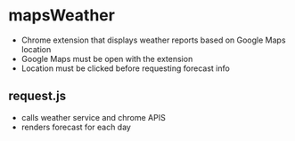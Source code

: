 # mapsWeather
- Chrome extension that displays weather reports based on Google Maps location
- Google Maps must be open with the extension
- Location must be clicked before requesting forecast info
## request.js
- calls weather service and chrome APIS
- renders forecast for each day
